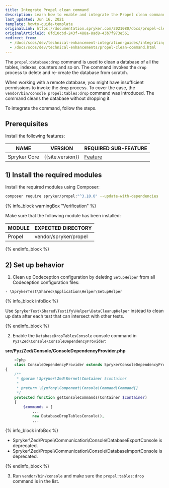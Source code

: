 ```yaml
---
title: Integrate Propel clean command
description: Learn how to enable and integrate the Propel clean command into your Spryker based project.
last_updated: Jun 16, 2021
template: howto-guide-template
originalLink: https://documentation.spryker.com/2021080/docs/propel-clean-command
originalArticleId: 6fd10cbd-243f-488a-8ad8-43b7f973e561
redirect_from:
  - /docs/scos/dev/technical-enhancement-integration-guides/integrating-propel-clean-command.html
  - /docs/scos/dev/technical-enhancements/propel-clean-command.html
---
```


The `propel:database:drop` command is used to clean a database of all the tables, indexes, counters and so on. The command invokes the `drop` process to delete and re-create the database from scratch.

When working with a remote database, you might have insufficient permissions to invoke the `drop` process. To cover the case, the `vendor/bin/console propel:tables:drop` command was introduced. The command cleans the database without dropping it.

To integrate the command, follow the steps.


## Prerequisites

Install the following features:

| NAME | VERSION | REQUIRED SUB-FEATURE |
| --- | --- | --- |
| Spryker Core | {{site.version}} | [Feature](/docs/pbc/all/miscellaneous/{{site.version}}/install-and-upgrade/install-features/install-the-spryker-core-feature.html) |

## 1) Install the required modules

Install the required modules using Composer:

```bash
composer require spryker/propel:"^3.10.0" --update-with-dependencies
```

{% info_block warningBox "Verification" %}

Make sure that the following module has been installed:

| MODULE | EXPECTED DIRECTORY |
| --- | --- |
|  Propel |  vendor/spryker/propel |

{% endinfo_block %}

## 2) Set up behavior

1. Clean up Codeception configuration by deleting `SetupHelper` from all Codeception configuration files:

```shell
- \SprykerTest\Shared\Application\Helper\SetupHelper
```

{% info_block infoBox %}

Use `SprykerTest\Shared\Testify\Helper\DataCleanupHelper` instead to clean up data after each test that can intersect with other tests.

{% endinfo_block %}

2. Enable the `DatabaseDropTablesConsole` console command in `Pyz\Zed\Console\ConsoleDependencyProvider`:

**src/Pyz/Zed/Console/ConsoleDependencyProvider.php**

```php
    <?php
    class ConsoleDependencyProvider extends SprykerConsoleDependencyProvider
{
    /**
     * @param \Spryker\Zed\Kernel\Container $container
     *
     * @return \Symfony\Component\Console\Command\Command[]
     */
    protected function getConsoleCommands(Container $container)
    {
        $commands = [
            ...
            new DatabaseDropTablesConsole(),
            ...
```

{% info_block infoBox %}

- Spryker\Zed\Propel\Communication\Console\DatabaseExportConsole is deprecated.
- Spryker\Zed\Propel\Communication\Console\DatabaseImportConsole is deprecated.

{% endinfo_block %}

3. Run `vendor/bin/console` and make sure the `propel:tables:drop` command is in the list.
